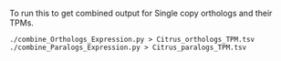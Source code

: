 To run this to get combined output for Single copy orthologs and their TPMs.

```
./combine_Orthologs_Expression.py > Citrus_orthologs_TPM.tsv
./combine_Paralogs_Expression.py > Citrus_paralogs_TPM.tsv
```
